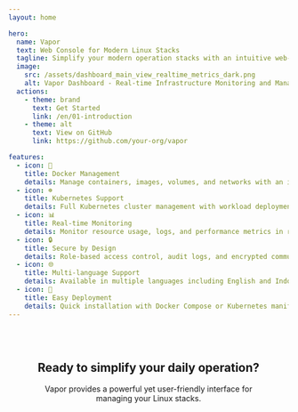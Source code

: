 ```yaml
---
layout: home

hero:
  name: Vapor
  text: Web Console for Modern Linux Stacks
  tagline: Simplify your modern operation stacks with an intuitive web-based interface
  image:
    src: /assets/dashboard_main_view_realtime_metrics_dark.png
    alt: Vapor Dashboard - Real-time Infrastructure Monitoring and Management
  actions:
    - theme: brand
      text: Get Started
      link: /en/01-introduction
    - theme: alt
      text: View on GitHub
      link: https://github.com/your-org/vapor

features:
  - icon: 🐳
    title: Docker Management
    details: Manage containers, images, volumes, and networks with an intuitive interface
  - icon: ☸️
    title: Kubernetes Support
    details: Full Kubernetes cluster management with workload deployment and monitoring
  - icon: 📊
    title: Real-time Monitoring
    details: Monitor resource usage, logs, and performance metrics in real-time
  - icon: 🔒
    title: Secure by Design
    details: Role-based access control, audit logs, and encrypted communications
  - icon: 🌐
    title: Multi-language Support
    details: Available in multiple languages including English and Indonesian
  - icon: 🚀
    title: Easy Deployment
    details: Quick installation with Docker Compose or Kubernetes manifests
---
```


<div style="text-align: center; padding: 2rem;">
  <h2>Ready to simplify your daily operation?</h2>
  <p>Vapor provides a powerful yet user-friendly interface for managing your Linux stacks.</p>
</div>
